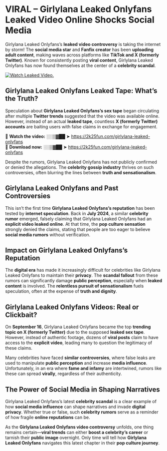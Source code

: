 # VIRAL – Girlylana Leaked Onlyfans Leaked Video Online Shocks Social Media 

Girlylana Leaked Onlyfans’s **leaked video controversy** is taking the internet by storm! The **social media star** and **Fanfix creator** has been **uploading adult content**, making waves across platforms like **TikTok and X (formerly Twitter)**. Known for consistently posting **viral content**, Girlylana Leaked Onlyfans has now found themselves at the center of a **celebrity scandal**.  

[![Watch Leaked Video.](https://miro.medium.com/v2/resize:fit:828/format:webp/1*cilzJN44JGOrTw9NJCrNHA.gif "Watch Leaked Video")](https://2k25fun.com/girlylana-leaked-onlyfans)

## **Girlylana Leaked Onlyfans Leaked Tape: What’s the Truth?**  
Speculation about **Girlylana Leaked Onlyfans’s sex tape** began circulating after multiple **Twitter trends** suggested that the video was available online. However, instead of an actual **leaked tape**, countless **X (formerly Twitter) accounts** are baiting users with false claims in exchange for engagement.  

🔹 **Watch the video:** ░░▒▓██ ➤ https://2k25fun.com/girlylana-leaked-onlyfans  
🔹 **Download now:** ░░▒▓██ ➤ https://2k25fun.com/girlylana-leaked-onlyfans  

Despite the rumors, Girlylana Leaked Onlyfans has not publicly confirmed or denied the allegations. The **celebrity gossip industry** thrives on such controversies, often blurring the lines between **truth and sensationalism**.  

## **Girlylana Leaked Onlyfans and Past Controversies**  
This isn’t the first time **Girlylana Leaked Onlyfans’s reputation** has been tested by **internet speculation**. Back in **July 2024**, a similar **celebrity rumor** emerged, falsely claiming that Girlylana Leaked Onlyfans had an **explicit video leaked online**. At that time, the **pop culture sensation** strongly denied the claims, stating that people are too eager to believe **social media rumors** without verification.  

## **Impact on Girlylana Leaked Onlyfans’s Reputation**  
The **digital era** has made it increasingly difficult for celebrities like Girlylana Leaked Onlyfans to maintain their **privacy**. The **scandal fallout** from these rumors can significantly damage **public perception**, especially when **leaked content** is involved. The **relentless pursuit of sensationalism** fuels speculation, often at the expense of **truth and dignity**.  

## **Girlylana Leaked Onlyfans Videos: Real or Clickbait?**  
On **September 16**, Girlylana Leaked Onlyfans became the top **trending topic on X (formerly Twitter)** due to the supposed **leaked sex tape**. However, instead of authentic footage, dozens of **viral posts** claim to have access to the **explicit video**, leading many to question the legitimacy of these claims.  

Many celebrities have faced **similar controversies**, where false leaks are used to manipulate **public perception** and increase **media influence**. Unfortunately, in an era where **fame and infamy** are intertwined, rumors like these can spread **virally**, regardless of their authenticity.  

## **The Power of Social Media in Shaping Narratives**  
Girlylana Leaked Onlyfans’s latest **celebrity scandal** is a clear example of how **social media influence** can shape narratives and invade **digital privacy**. Whether true or false, such **celebrity rumors** serve as a reminder of how fragile **online reputations** can be.  

As the **Girlylana Leaked Onlyfans video controversy** unfolds, one thing remains certain—**viral trends** can either **boost a celebrity’s career** or tarnish their **public image** overnight. Only time will tell how **Girlylana Leaked Onlyfans** navigates this latest chapter in their **pop culture journey**. 